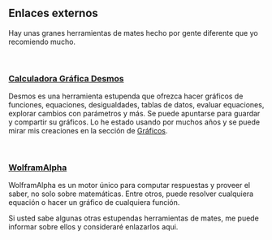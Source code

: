 ## Enlaces externos

Hay unas granes herramientas de mates hecho por gente diferente que yo recomiendo mucho.

<br/>

[<MdImage img="math/tools/desmos-icon.png" alt="Desmos"></MdImage>](https://desmos.com/calculator)

### [Calculadora Gráfica Desmos](https://desmos.com/calculator)

Desmos es una herramienta estupenda que ofrezca hacer gráficos de funciones, equaciones, desigualdades, tablas de datos, evaluar equaciones, explorar cambios con parámetros y más. Se puede apuntarse para guardar y compartir su gráficos. Lo he estado usando por muchos años y se puede mirar mis creaciones en la sección de [Gráficos](/graphs).

<br/>

[<MdImage img="math/tools/wolframalpha-icon.png" alt="Desmos" width="256" height="125"></MdImage>](https://www.wolframalpha.com/)

### [WolframAlpha](https://www.wolframalpha.com/)

WolframAlpha es un motor único para computar respuestas y proveer el saber, no solo sobre matemáticas. Entre otros, puede resolver cualquiera equación o hacer un gráfico de cualquiera función.

Si usted sabe algunas otras estupendas herramientas de mates, me puede informar sobre ellos y consideraré enlazarlos aqui.